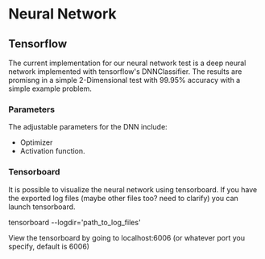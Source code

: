 # Neural Network
## Tensorflow
The current implementation for our neural network test is a deep neural network implemented with tensorflow's DNNClassifier. The results are promisng in a simple 2-Dimensional test with 99.95% accuracy with a simple example problem.

### Parameters
The adjustable parameters for the DNN include:
- Optimizer
- Activation function.

### Tensorboard
It is possible to visualize the neural network using tensorboard. If you have the exported log files (maybe other files too? need to clarify) you can launch tensorboard.

tensorboard --logdir='path_to_log_files'

View the tensorboard by going to localhost:6006 (or whatever port you specify, default is 6006)
